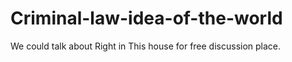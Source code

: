 # Criminal-law-idea-of-the-world
We could talk about Right in This house for free discussion place.
